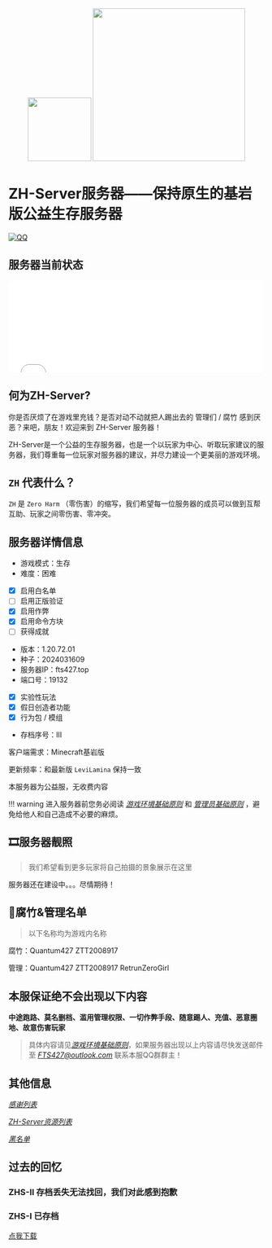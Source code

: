 <div align="center">
    <img width="125" src="\assets\ZHS\photos\ZH-Server.png">
    <img width="300" src="\assets\ZHS\photos\title.png">
</div>

# ZH-Server服务器——保持原生的基岩版公益生存服务器

[![QQ](https://img.shields.io/badge/QQ-836052388-4169E1?style=for-the-badge&logoColor=white)](http://qm.qq.com/cgi-bin/qm/qr?_wv=1027&k=89oGlqOoovJVsXx_9cSg3ri8GNXr_rCs&authKey=SxgvNWIiXBx89Lb%2FvXyi2wQtFpzJetKtY44mAe3RfB2PHcdIzYeoP7C3HBjaI3gM&noverify=0&group_code=836052388)

## 服务器当前状态

<iframe frameborder="no" border="0" marginwidth="0" marginheight="0" width="500px" height="180px" scrolling=no src="//motdbe.blackbe.work/iframe.html?ip=fts427.top&port=19132&dark=true"></iframe>

## 何为ZH-Server?

你是否厌烦了在游戏里充钱？是否对动不动就把人踢出去的 管理们 / 腐竹 感到厌恶？来吧，朋友！欢迎来到 ZH-Server 服务器！

ZH-Server是一个公益的生存服务器，也是一个以玩家为中心、听取玩家建议的服务器，我们尊重每一位玩家对服务器的建议，并尽力建设一个更美丽的游戏环境。

## `ZH` 代表什么？

`ZH` 是 `Zero Harm` （零伤害）的缩写，我们希望每一位服务器的成员可以做到互帮互助、玩家之间零伤害、零冲突。

## 服务器详情信息

- 游戏模式：生存
- 难度：困难
- [x] 启用白名单
- [ ] 启用正版验证
- [x] 启用作弊
- [x] 启用命令方块
- [ ] 获得成就
- 版本：1.20.72.01
- 种子：2024031609
- 服务器IP：fts427.top
- 端口号：19132
- [x] 实验性玩法
- [x] 假日创造者功能
- [x] 行为包 / 模组
- 存档序号：III

客户端需求：Minecraft基岩版

更新频率：和最新版 `LeviLamina` 保持一致

本服务器为公益服，无收费内容

!!! warning
    进入服务器前您务必阅读 [*游戏环境基础原则*](./gamimg_env.md) 和 [*管理员基础原则*](./op_rules.md) ，避免给他人和自己造成不必要的麻烦。

## 🎞服务器靓照

> 我们希望看到更多玩家将自己拍摄的景象展示在这里

服务器还在建设中。。。尽情期待！

## 🧐腐竹&管理名单

> 以下名称均为游戏内名称

腐竹：Quantum427 ZTT2008917

管理：Quantum427 ZTT2008917 RetrunZeroGirl

## 本服保证绝不会出现以下内容

**中途跑路、莫名删档、滥用管理权限、一切作弊手段、随意踢人、充值、恶意圈地、故意伤害玩家**

> 具体内容请见[*游戏环境基础原则*](./gamimg_env.md)，如果服务器出现以上内容请尽快发送邮件至 *<FTS427@outlook.com>* 联系本服QQ群群主！

## 其他信息

[*感谢列表*](./gaming_thx.md)

[*ZH-Server资源列表*](./resource_zh.md)

[*黑名单*](./no_play.md)

## 过去的回忆

### ZHS-II 存档丢失无法找回，我们对此感到抱歉

### ZHS-I 已存档

[点我下载](https://pan.huang1111.cn/s/3wkdCm)

